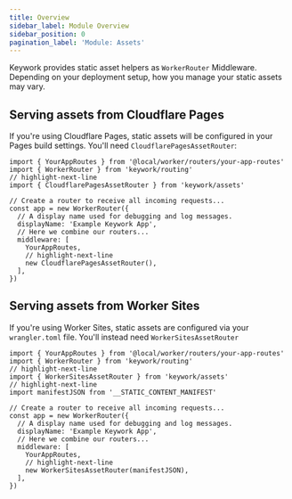 ```yaml
---
title: Overview
sidebar_label: Module Overview
sidebar_position: 0
pagination_label: 'Module: Assets'
---
```


Keywork provides static asset helpers as `WorkerRouter` Middleware.
Depending on your deployment setup, how you manage your static assets
may vary.

## Serving assets from Cloudflare Pages

If you're using Cloudflare Pages, static assets will be configured in your
Pages build settings. You'll need `CloudflarePagesAssetRouter`:

```tsx title=worker/worker.tsx showLineNumbers
import { YourAppRoutes } from '@local/worker/routers/your-app-routes'
import { WorkerRouter } from 'keywork/routing'
// highlight-next-line
import { CloudflarePagesAssetRouter } from 'keywork/assets'

// Create a router to receive all incoming requests...
const app = new WorkerRouter({
  // A display name used for debugging and log messages.
  displayName: 'Example Keywork App',
  // Here we combine our routers...
  middleware: [
    YourAppRoutes,
    // highlight-next-line
    new CloudflarePagesAssetRouter(),
  ],
})
```

## Serving assets from Worker Sites

If you're using Worker Sites, static assets are configured via your `wrangler.toml` file.
You'll instead need `WorkerSitesAssetRouter`

```tsx title=worker/worker.tsx showLineNumbers
import { YourAppRoutes } from '@local/worker/routers/your-app-routes'
import { WorkerRouter } from 'keywork/routing'
// highlight-next-line
import { WorkerSitesAssetRouter } from 'keywork/assets'
// highlight-next-line
import manifestJSON from '__STATIC_CONTENT_MANIFEST'

// Create a router to receive all incoming requests...
const app = new WorkerRouter({
  // A display name used for debugging and log messages.
  displayName: 'Example Keywork App',
  // Here we combine our routers...
  middleware: [
    YourAppRoutes,
    // highlight-next-line
    new WorkerSitesAssetRouter(manifestJSON),
  ],
})
```
